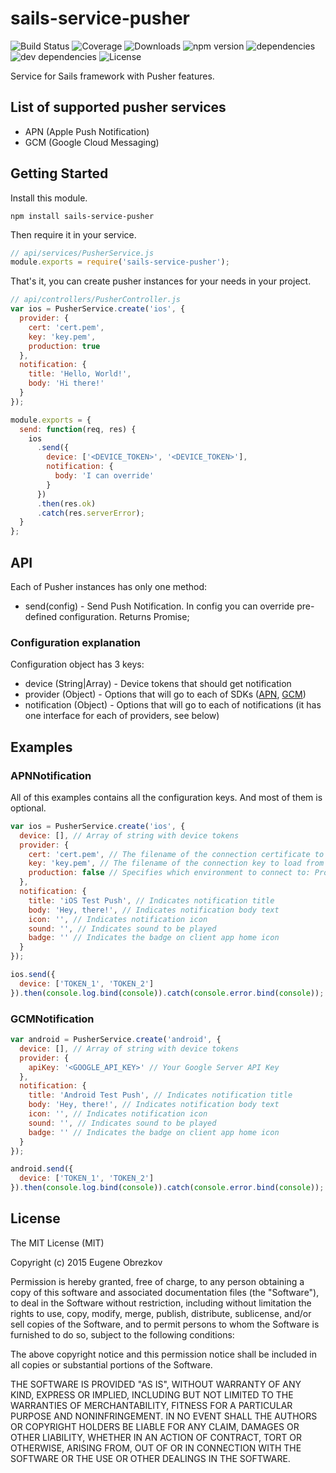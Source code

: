 # sails-service-pusher

![Build Status](https://img.shields.io/travis/ghaiklor/sails-service-pusher.svg) ![Coverage](https://img.shields.io/coveralls/ghaiklor/sails-service-pusher.svg) ![Downloads](https://img.shields.io/npm/dm/sails-service-pusher.svg) ![npm version](https://img.shields.io/npm/v/sails-service-pusher.svg) ![dependencies](https://img.shields.io/david/ghaiklor/sails-service-pusher.svg) ![dev dependencies](https://img.shields.io/david/dev/ghaiklor/sails-service-pusher.svg) ![License](https://img.shields.io/npm/l/sails-service-pusher.svg)

Service for Sails framework with Pusher features.

## List of supported pusher services

- APN (Apple Push Notification)
- GCM (Google Cloud Messaging)

## Getting Started

Install this module.

```shell
npm install sails-service-pusher
```

Then require it in your service.

```javascript
// api/services/PusherService.js
module.exports = require('sails-service-pusher');
```

That's it, you can create pusher instances for your needs in your project.

```javascript
// api/controllers/PusherController.js
var ios = PusherService.create('ios', {
  provider: {
    cert: 'cert.pem',
    key: 'key.pem',
    production: true
  },
  notification: {
    title: 'Hello, World!',
    body: 'Hi there!'
  }
});

module.exports = {
  send: function(req, res) {
    ios
      .send({
        device: ['<DEVICE_TOKEN>', '<DEVICE_TOKEN>'],
        notification: {
          body: 'I can override'
        }
      })
      .then(res.ok)
      .catch(res.serverError);
  }
};
```

## API

Each of Pusher instances has only one method:

- send(config) - Send Push Notification. In config you can override pre-defined configuration. Returns Promise;

### Configuration explanation

Configuration object has 3 keys:

- device (String|Array) - Device tokens that should get notification
- provider (Object) - Options that will go to each of SDKs ([APN](https://github.com/argon/node-apn/blob/master/doc/connection.markdown#apnconnectionoptions), [GCM](https://github.com/ToothlessGear/node-gcm#example-application))
- notification (Object) - Options that will go to each of notifications (it has one interface for each of providers, see below)

## Examples

### APNNotification

All of this examples contains all the configuration keys. And most of them is optional.

```javascript
var ios = PusherService.create('ios', {
  device: [], // Array of string with device tokens
  provider: {
    cert: 'cert.pem', // The filename of the connection certificate to load from disk
    key: 'key.pem', // The filename of the connection key to load from disk
    production: false // Specifies which environment to connect to: Production (if true) or Sandbox (if false)
  },
  notification: {
    title: 'iOS Test Push', // Indicates notification title
    body: 'Hey, there!', // Indicates notification body text
    icon: '', // Indicates notification icon
    sound: '', // Indicates sound to be played
    badge: '' // Indicates the badge on client app home icon
  }
});

ios.send({
  device: ['TOKEN_1', 'TOKEN_2']
}).then(console.log.bind(console)).catch(console.error.bind(console));
```

### GCMNotification

```javascript
var android = PusherService.create('android', {
  device: [], // Array of string with device tokens
  provider: {
    apiKey: '<GOOGLE_API_KEY>' // Your Google Server API Key
  },
  notification: {
    title: 'Android Test Push', // Indicates notification title
    body: 'Hey, there!', // Indicates notification body text
    icon: '', // Indicates notification icon
    sound: '', // Indicates sound to be played
    badge: '' // Indicates the badge on client app home icon
  }
});

android.send({
  device: ['TOKEN_1', 'TOKEN_2']
}).then(console.log.bind(console)).catch(console.error.bind(console));
```

## License

The MIT License (MIT)

Copyright (c) 2015 Eugene Obrezkov

Permission is hereby granted, free of charge, to any person obtaining a copy
of this software and associated documentation files (the "Software"), to deal
in the Software without restriction, including without limitation the rights
to use, copy, modify, merge, publish, distribute, sublicense, and/or sell
copies of the Software, and to permit persons to whom the Software is
furnished to do so, subject to the following conditions:

The above copyright notice and this permission notice shall be included in all
copies or substantial portions of the Software.

THE SOFTWARE IS PROVIDED "AS IS", WITHOUT WARRANTY OF ANY KIND, EXPRESS OR
IMPLIED, INCLUDING BUT NOT LIMITED TO THE WARRANTIES OF MERCHANTABILITY,
FITNESS FOR A PARTICULAR PURPOSE AND NONINFRINGEMENT. IN NO EVENT SHALL THE
AUTHORS OR COPYRIGHT HOLDERS BE LIABLE FOR ANY CLAIM, DAMAGES OR OTHER
LIABILITY, WHETHER IN AN ACTION OF CONTRACT, TORT OR OTHERWISE, ARISING FROM,
OUT OF OR IN CONNECTION WITH THE SOFTWARE OR THE USE OR OTHER DEALINGS IN THE
SOFTWARE.
